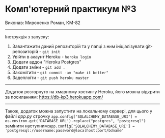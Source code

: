 # Комп'ютерний практикум №3

Виконав: Мироненко Роман, КМ-82
    
____
 
 Інструкція з запуску: 
   1) Завантажити даний репозиторій та у папці з ним ініціалізувати git-репозиторій - `git init`
   2) Увійти в акаунт Heroku - `heroku login`
   3) Додати аддон "Heroku Postgres"
   4) Додати зміни - `git add .`
   5) Закомітити - `git commit -am "make it better"`
   6) Задеплоїти - `git push heroku master`

----

Додаток розгорнуто на хмарному хостингу Heroku, його можна відкрити за посиланням: https://db-kp3.herokuapp.com/

---- 

Також, додаток можна запустити на локальному сервері, для цього у файлі *app.py* строчку `app.config['SQLALCHEMY_DATABASE_URI'] = os.environ.get('DATABASE_URL').replace("postgres", "postgresql")` замінити наступним:`app.config['SQLALCHEMY_DATABASE_URI'] = 'postgresql://username:password@localhost:port/bdname'`

